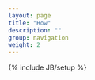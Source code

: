 ```yaml
---
layout: page
title: "How"
description: ""
group: navigation
weight: 2
---
```

{% include JB/setup %}
